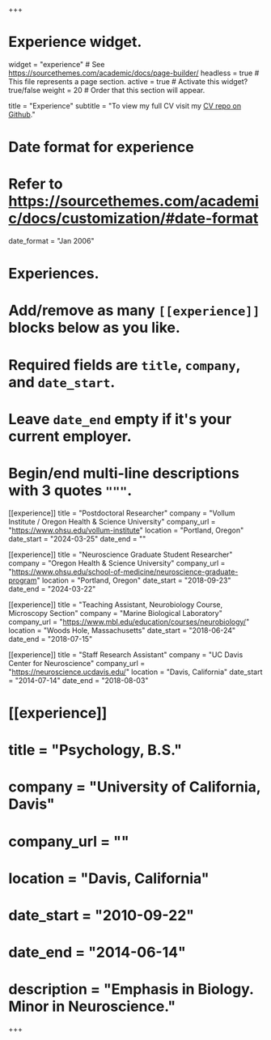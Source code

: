 +++
# Experience widget.
widget = "experience"  # See https://sourcethemes.com/academic/docs/page-builder/
headless = true  # This file represents a page section.
active = true  # Activate this widget? true/false
weight = 20  # Order that this section will appear.

title = "Experience"
subtitle = "To view my full CV visit my [CV repo on Github](https://github.com/jnjahncke/jnj-cv)."

# Date format for experience
#   Refer to https://sourcethemes.com/academic/docs/customization/#date-format
date_format = "Jan 2006"

# Experiences.
#   Add/remove as many `[[experience]]` blocks below as you like.
#   Required fields are `title`, `company`, and `date_start`.
#   Leave `date_end` empty if it's your current employer.
#   Begin/end multi-line descriptions with 3 quotes `"""`.

[[experience]]
  title = "Postdoctoral Researcher"
  company = "Vollum Institute / Oregon Health & Science University"
  company_url = "https://www.ohsu.edu/vollum-institute"
  location = "Portland, Oregon"
  date_start = "2024-03-25"
  date_end = ""

[[experience]]
  title = "Neuroscience Graduate Student Researcher"
  company = "Oregon Health & Science University"
  company_url = "https://www.ohsu.edu/school-of-medicine/neuroscience-graduate-program"
  location = "Portland, Oregon"
  date_start = "2018-09-23"
  date_end = "2024-03-22"
  
[[experience]]
  title = "Teaching Assistant, Neurobiology Course, Microscopy Section"
  company = "Marine Biological Laboratory"
  company_url = "https://www.mbl.edu/education/courses/neurobiology/"
  location = "Woods Hole, Massachusetts"
  date_start = "2018-06-24"
  date_end = "2018-07-15"
  
[[experience]]
  title = "Staff Research Assistant"
  company = "UC Davis Center for Neuroscience"
  company_url = "https://neuroscience.ucdavis.edu/"
  location = "Davis, California"
  date_start = "2014-07-14"
  date_end = "2018-08-03"
  
# [[experience]]
#   title = "Psychology, B.S."
#   company = "University of California, Davis"
#   company_url = ""
#   location = "Davis, California"
#   date_start = "2010-09-22"
#   date_end = "2014-06-14"
#   description = "Emphasis in Biology. Minor in Neuroscience."


+++
